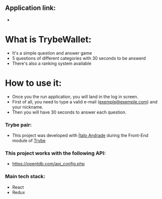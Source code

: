  ## Application link:

- 

# What is TrybeWallet:

- It's a simple question and answer game
- 5 questions of different categories with 30 seconds to be answerd
- There's also a ranking system available

# How to use it:

- Once you the run application, you will land in the log in screen.
- First of all, you need to type a valid e-mail (exemple@exemple.com) and your nickname.
- Then you will have 30 seconds to answer each question.

### Trybe pair:

- This project was developed with [Ítalo Andrade](https://www.linkedin.com/in/andrade-italo/) during the Front-End module of [Trybe](https://www.betrybe.com/)


### This project works with the following API:

- https://opentdb.com/api_config.php

### Main tech stack:

- React
- Redux

